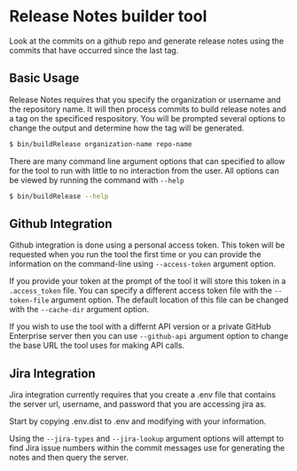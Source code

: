 # Release Notes builder tool

Look at the commits on a github repo and generate release notes using the
commits that have occurred since the last tag.

## Basic Usage

Release Notes requires that you specify the organization or username and the
repository name. It will then process commits to build release notes and a tag
on the specificed respository. You will be prompted several options to change
the output and determine how the tag will be generated.

```sh
$ bin/buildRelease organization-name repo-name
```

There are many command line argument options that can specified to allow for
the tool to run with little to no interaction from the user. All options can
be viewed by running the command with `--help`

```sh
$ bin/buildRelease --help
```
## Github Integration
Github integration is done using a personal access token. This token will be
requested when you run the tool the first time or you can provide the
information on the command-line using `--access-token` argument option.

If you provide your token at the prompt of the tool it will store this token
in a `.access_token` file. You can specify a different access token file with
the `--token-file` argument option. The default location of this file can be
changed with the `--cache-dir` argument option.

If you wish to use the tool with a differnt API version or a private GitHub
Enterprise server then you can use `--github-api` argument option to change the base URL the tool uses for making API calls.

## Jira Integration
Jira integration currently requires that you create a .env file that contains
the server url, username, and password that you are accessing jira as.

Start by copying .env.dist to .env and modifying with your information.

Using the `--jira-types` and `--jira-lookup` argument options will attempt to
find Jira issue numbers within the commit messages use for generating the notes
and then query the server.

